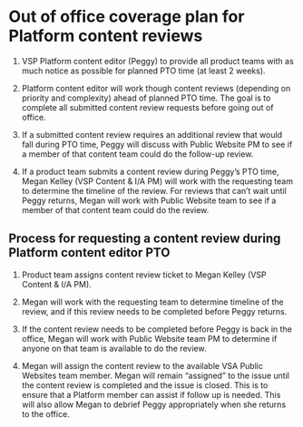 # Out of office coverage plan for Platform content reviews


1. VSP Platform content editor (Peggy) to provide all product teams with as much notice as possible for planned PTO time (at least 2 weeks). 

2. Platform content editor will work though content reviews (depending on priority and complexity) ahead of planned PTO time. The goal is to complete all submitted content review requests before going out of office. 

3. If a submitted content review requires an additional review that would fall during PTO time, Peggy will discuss with Public Website PM to see if a member of that content team could do the follow-up review. 

4. If a product team submits a content review during Peggy’s PTO time, Megan Kelley (VSP Content & I/A PM) will work with the requesting team to determine the timeline of the review. For reviews that can’t wait until Peggy returns, Megan will work with Public Website team to see if a member of that content team could do the review. 


## Process for requesting a content review during Platform content editor PTO

1. Product team assigns content review ticket to Megan Kelley (VSP Content & I/A PM). 

2. Megan will work with the requesting team to determine timeline of the review, and if this review needs to be completed before Peggy returns. 

3. If the content review needs to be completed before Peggy is back in the office, Megan will work with Public Website team PM to determine if anyone on that team is available to do the review. 

4. Megan will assign the content review to the available VSA Public Websites team member. Megan will remain “assigned” to the issue until the content review is completed and the issue is closed. This is to ensure that a Platform member can assist if follow up is needed. This will also allow Megan to debrief Peggy appropriately when she returns to the office. 
